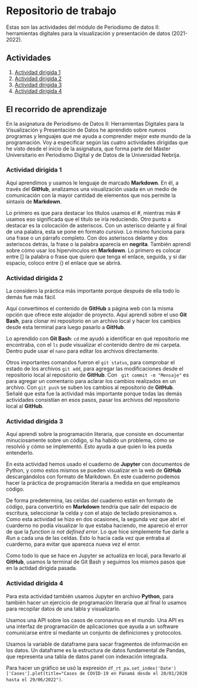 # Repositorio de trabajo 
Estas son las actividades del módulo de Periodismo de datos II: herramientas digitales para la visualización y presentación de datos (2021-2022).

## Actividades 

1. [Actividad dirigida 1](ad1.md)
2. [Actividad dirigida 2](ad2.md)
3. [Actividad dirigida 3](ad3.md)
4. [Actividad dirigida 4](ad4.md)

## El recorrido de aprendizaje 
En la asignatura de Periodismo de Datos II: Herramientas Digitales para la Visualización y Presentación de Datos he aprendido sobre nuevos programas y lenguajes que me ayuda a comprender mejor este mundo de la programación.
Voy a especificar según las cuatro actividades dirigidas que he visto desde el inicio de la asignatura, que forma parte del Máster Universitario en Periodismo Digital y de Datos de la Universidad Nebrija.

### Actividad dirigida 1

Aquí aprendimos y usamos le lenguaje de marcado **Markdown**. En él, a través del **GitHub**, analizamos una visualización usada en un medio de comunicación con la mayor cantidad de elementos que nos permite la sintaxis de **Markdown**.

Lo primero es que para destacar los títulos usamos el #, mientras más # usamos eso significada que el título se iría reduciendo.
Otro punto a destacar es la colocación de asteriscos. Con un asterisco delante y al final de una palabra, esta se pone en formato *cursiva*. Lo mismo funciona para una frase o un párrafo completo. Con dos asteriscos delante y dos asteriscos detrás, la frase o la palabra aparecía en **negrita**.
También aprendí sobre cómo usar los hipervínculos en **Markdown**. Lo primero es colocar entre [] la palabra o frase que quiero que tenga el enlace, seguida, y si dar espacio, coloco entre () el enlace que se abrirá.

### Actividad dirigida 2

La considero la práctica más importante porque después de ella todo lo demás fue más fácil.

Aquí convertimos el contenido de **GitHub** a página web con la misma opción que ofrece este alojador de proyecto. Aquí aprendí sobre el uso **Git Bash**, para clonar mi repositorio en un archivo local y hacer los cambios desde esta terminal para luego pasarlo a **GitHub**.

Lo aprendido con **Git Bash**: `cd` me ayudó a identificar en qué repositorio me encontraba, con el `ls` pude visualizar el contenido dentro de mi carpeta. Dentro pude usar el `nano` para editar los archivos directamente.

Otros importantes comandos fueron el `git status`, para comprobar el estado de los archivos `git add`, para agregar las modificaciones desde el repositorio local al repositorio de **GitHub**.
Con ` git commit -m "Mensaje"` es para agregar un comentario para aclarar los cambios realizados en un archivo. Con `git push` se suben los cambios al repositorio de **GitHub**.  
Señalé que esta fue la actividad más importante porque todas las demás actividades consistían en esos pasos, pasar los archivos del repositorio local al **GitHub**.

### Actividad dirigida 3

Aquí aprendí sobre la programación literaria, que consiste en documentar minuciosamente sobre un código, si ha habido un problema, cómo se resolvió y cómo se implementó. Esto ayuda a que quien lo lea pueda entenderlo.

En esta actividad hemos usado el cuaderno de **Jupyter** con documentos de Python, y como estos mismos se pueden visualizar en la web de **GitHub** descargándolos con formato de Markdown. En este cuaderno podemos hacer la práctica de programación literaria a medida en que empleamos código.

De forma predetermina, las celdas del cuaderno están en formato de código, para convertirlo en **Markdown** tendría que salir del espacio de escritura, seleccionar la celda y con el atajo de teclado presionamos `m`.
Como esta actividad se hizo en dos ocasiones, la segunda vez que abrí el cuarderno no podía visualizar lo que estaba haciendo, me apareció el error de que la *function is not defined error*. Lo que hice simplemente fue darle a *Run* a cada una de las celdas. Esto lo hacía cada vez que entraba al cuarderno, para evitar que aparezca nueva vez el error.

Como todo lo que se hace en Jupyter se actualiza en local, para llevarlo al **GitHub**, usamos la terminal de Git Bash y seguimos los mismos pasos que en la actidad dirigida pasada. 

### Actividad dirigida 4

Para esta actividad también usamos Jupyter en archivo **Python**, para también hacer un ejercicio de programación literaria que al final lo usamos para recopilar datos de una tabla y visualizarlo.

Usamos una API sobre los casos de coronavirus en el mundo. Una API es una interfaz de programación de aplicaciones que ayuda a un software comunicarse entre sí mediante un conjunto de definiciones y protocolos. 

Usamos la variable de dataframe para sacar fragmentos de información en los datos. Un dataframe es la estructura de datos fundamental de Pandas, que representa una tabla de datos panel con indexación integrada.

Para hacer un gráfico se usó la expresión `df_rt_pa.set_index('Date')['Cases'].plot(title="Casos de COVID-19 en Panamá desde el 20/01/2020 hasta el 29/06/2022")`.
